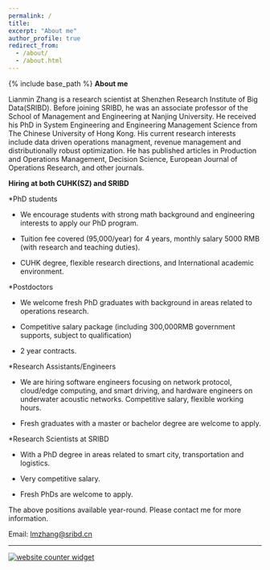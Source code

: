 ```yaml
---
permalink: /
title: 
excerpt: "About me"
author_profile: true
redirect_from: 
  - /about/
  - /about.html
---
```


{% include base_path %}
**About me**

Lianmin Zhang is a research scientist at Shenzhen Research Institute of Big Data(SRIBD). Before joining SRIBD, he was an associate professor of the School of Management and Engineering at Nanjing University. He received his PhD in System Engineering and Engineering Management Science from The Chinese University of Hong Kong. His current research interests include data driven operations managment, revenue management and distributionally robust optimization. He has published articles in Production and Operations Management, Decision Science, European Journal of Operations Research, and other journals. 


**Hiring at both CUHK(SZ) and SRIBD**

*PhD students

- We encourage students with strong math background and engineering interests to apply our PhD program.
  
- Tuition fee covered (95,000/year) for 4 years, monthly salary 5000 RMB (with research and teaching duties).
  
- CUHK degree, flexible research directions, and International academic environment.<ac>
  
*Postdoctors

- We welcome fresh PhD graduates with background in areas related to operations research.

- Competitive salary package (including 300,000RMB government supports, subject to qualification)

- 2 year contracts.

*Research Assistants/Engineers

- We are hiring software engineers focusing on network protocol, cloud/edge computing, and smart driving, and hardware engineers on underwater acoustic networks.
Competitive salary, flexible working hours.

- Fresh graduates with a master or bachelor degree are welcome to apply.

*Research Scientists at SRIBD

- With a PhD degree in areas related to smart city, transportation and logistics.

- Very competitive salary.

- Fresh PhDs are welcome to apply.


The above positions available year-round. Please contact me for more information.

Email: lmzhang@sribd.cn


***



<div id="sfca65yz9mwqd6fhn1rfutkx62b9g3mbg36"></div><noscript><a href="https://www.freecounterstat.com" title="website counter widget"><img src="https://counter3.stat.ovh/private/freecounterstat.php?c=a65yz9mwqd6fhn1rfutkx62b9g3mbg36" border="0" title="website counter widget" alt="website counter widget"></a></noscript>


